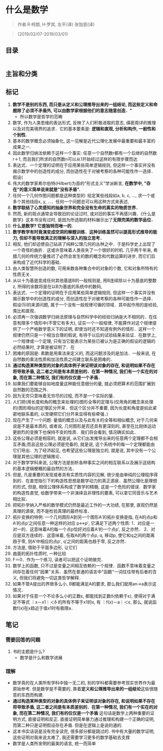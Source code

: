# 什么是数学

> 作者:R·柯朗,  H·罗宾, 左平(译) 张饴慈(译)

> (2019/02/07-2019/03/01)

## 目录
```
```

## 主旨和分类


## 标记
1. **数学不是别的东西, 而只是从定义和公理推导出来的一组结论, 而这些定义和命题除了必须不矛盾外, 可以由数学家根据他们的意志随意创造．"**
    * 所以数学是哲学的范畴
2. 数学, 作为人类思维的表达形式, 反映了人们积极进取的意志, 缜密周详的推理以及对完美境界的追求．它的基本要素是: **逻辑和直观, 分析和构作, 一般性和个别性.**
3. 基本的数学概念必须抽象化, 这一见解是近代公理化发展中最重要和最丰富的成果之一.
4. 因此数学归纳法依赖于这样一个事实: 任意一个自然数r都有一个后继的自然数r＋1, 而且我们所求的自然数n可以从1开始经过这样的有限步骤而达
5. 表达式．一个定理的证明在于应用某些简单逻辑规则, 但这样一个事实并没有揭示数学中的创造性的成分, 而创造性在于对被考察的各种可能性作一选择．假设(
6. 伟大的数学家希尔伯特(Hilbert)为首的"形式主义"学派断言, **在数学中, "存在"的意义简单说来就是"没有矛盾".**
9. 任何一个几何作图问题都是这种类型的: 给定某些线段如a, b, c, …, 求一个或多个其他线段x, y, …．任何一个问题总可以用这种方式来表述,
10. **数学联结了心灵感知的抽象世界和完全没有生命的真实的物质世界．**
11. 然而, 新的观点通常会导致旧的论证过时, 或对旧的事实不再感兴趣．《什么是数学》这本书没有过时, 是因为所选取的材料展示出了**无限完美的数学品位．**
12. **什么是数学?  它是独特而唯一的.**
13. **数学教学有时竟演变成空洞的解题训练．这种训练虽然可以提高形式推导的能力, 但却不能导致真正的理解与深入的独立思考．**
14. 相反, 他们却迫使自己钻进了纯粹公理几何的丛林之中．于是科学史上出现了一个奇怪的曲折．这或许意味着人类丧失了一个很好的时机. 几乎两千年来, 希腊几何的传统力量推迟了必然会发生的数的概念和代数运算的进步, 而它们后来构成了近代科学的基础．
15. 由人类智慧所创造的数, 可用来数各种集合中的对象的个数, 它和对象所特有的性质无关．
16. 从以十为基底变成任何其他基底B的一般规则是, 用B连续除以十为基底的整数z, 所得的余数将是在以B为基底的系统中的数码,
17. 表达式．一个定理的证明在于应用某些简单逻辑规则, 但这样一个事实并没有揭示数学中的创造性的成分, 而创造性在于对被考察的各种可能性作一选择．假设(5)的来源问题, 属于一个没有一般规律可循的领域．其中起作用的是经验, 类比和直观．
18. 必须再一次强调数学归纳法原理与自然科学中的经验归纳是大不相同的．在任意有限多个情形中(不管它有多大), 证实一个一般规律, 不能算作对这个规律提供了一个严格数学意义下的证明, 即使当时还不知道有例外的情形．这样一个规律仍然只是一个相当合理的假说, 有待于以后的试验结果来验证．在数学上, 一个规律或一个定理, 只有当它能表示为某些已被认为是正确的假设的逻辑的必然结果时, 才算是被证明了．在
19. 困难的原因是: 素数是用乘法来定义的, 而这问题涉及的是加法．一般来说, 在自然数的乘法性质和加法性质之间建立联系是困难的．
20. **通过构造某种类型的对象的具体例子来证明该对象的存在, 和说明如果不存在将导致矛盾, 这二者之间是有本质差别的．在第一种情况, 我们有一个实在的对象, 而在第二种情况, 我们有的仅仅是一个矛盾．**
21. 如果我们要能够自如地度量这种能任意细分的量, 就必须把算术的范围扩展到自然数的范围之外．
22. 因为无穷只意味着无穷尽的过程, 而不是一个实际的量．
24. 人们把(用长度和角的概念来处理的)图形全等的定理与(仅用角的概念来处理的)图形相似的定理区分开来．但这个区分并不重要, 因为长度和角度是如此紧密地联系着的, 以至硬把它们分开来显得有些牵强．)
26. 现在产生了一个问题: 量值的概念以及与此有关的全等和相似概念, 对于几何来说是不是最本质的, 或者说, 几何图形是否还具有更深刻的, 甚至在比刚体运动更剧烈的变换下也保持不变的性质．我们将会看到, 情况确实如此．
27. 这些公理必须是相容的, 就是说, 从它们出发推导出来的任意两个定理都不会相互矛盾;而且这些公理必须是完备的, 就是说, 这个系统中的每一个定理都能由它们导出．为了经济起见, 也希望这些公理是独立的, 就是说, 其中没有一个公理是其他公理的逻辑推论．
28. 对于数学学科来说, 公理方法是剖析各种事实之间的相互联系以及展示这结构的基本逻辑梗概的最自然的方法．
29. 但是, 凡是重要的发现或者具有实质性内容的见解, 很少是由单纯的公理程序得到的．在直觉指引下的构造性思想是数学动力的真正源泉．虽然公理化是理想的形式, 但是, 相信公理体系构成了数学的精髓, 这是一个危险的错误．数学家的构造性直觉, 给数学带来一个非演绎且非理性的要素, 可以拿它同音乐与艺术相比拟．
30. 把拓扑学纳入严格的数学模式仍然是最近工作的一大功绩, 在那里, 直观仍然是真理的源泉, 而不是检验真理的最终标准．
31. 拓扑变换的特例: 一个几何图形A到另一个图形A′的拓扑变换是指, 在A的点p和A′的点p′之间任意一种这样的对应 p↔p′,  它满足下述两个性质:  1．对应是一对一的．这意味着A的每一个点p恰好对应着A′的一个点p′, 反之亦然． 2．对应是双方连续的．这意味着, 任取A的两个点p, q, 移动p, 使它和q之间的距离趋于零, 则A′中相应的点p′, q′之间的距离也趋于零, 反之亦然．
32. 方法是, 借助于平面多边形, 让它们
33. 曲面的拓扑性质时, 一种比较
34. F＝0．作为一个练习, 读者可以把这个证明做完．
35. 数学上的函数, 只不过是变量之间相互依赖的一个规律．函数不意味着变量之间存在着任何"因果"关系．虽然在普通的语言中"函数"一词往往带有后者的含义, 但我们将避免一切这类哲学解释．
36. 如果不管A提出的界限多么小, B都能满足A的要求, 那么我们就用an→a表示这情况．
37. 如果对于任意一个不论多么小的正数ε, 都能找到正数δ(依赖于ε), 使得对于满足不等式 ｜x－x1｜＜δ 的所有不等于x1的x, 有 ｜f(x)－a｜＜ε,  那么, 就说函数f(x)在x趋近于值x1时有极限a．


## 笔记
### 需要回答的问题
1. 书的主题是什么?
    * 数学是什么和数学进展


### 理解
* 数学真的在人类所有学科中独一无二的, 别的学科都需要参考现实世界作为最原始参考. 但是数学是不需要的, 靠着**定义和公理推导出来的一组结论**这些很随意的东西而构建.
* **通过构造某种类型的对象的具体例子来证明该对象的存在, 和说明如果不存在将导致矛盾, 这二者之间是有本质差别的．在第一种情况, 我们有一个实在的对象, 而在第二种情况, 我们有的仅仅是一个矛盾** 这句话是数学上两种重要的证明方式, 直接证明和反正. 直接证明简单暴力通过推理和构建一个正确的证明, 而第二种只是证明假设存在矛盾. 但是在逻辑上是说的通的.
* 这本书实话说是没有完全读完, 很多部分都是跳过的. 书中有大量的数学证明, 这些证明对我来说太难了, 我还需要学习更多的数学基础去支撑
* 数学是人类所发明的最美的语言, 统一而简单
